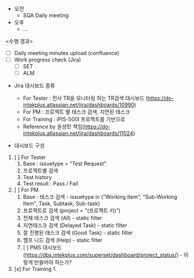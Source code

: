 - 오전
	- SQA Daily meeting
- 오후
	- ...

<수행 경과>
- [ ] Daily meeting minutes upload (confluence)
- [ ] Work progress check (Jira)
	- [ ] SET
	- [ ] ALM

- Jira 대시보드 종류
	- For Tester : 전사 TR을 모니터링 하는 TR검색 대시보드 (https://do-intekplus.atlassian.net/jira/dashboards/10990)
	- For PM : 프로젝트 별 태스크 검색, 지연된 태스크
	- For Training : iPIS-500I 프로젝트를 기반으로 
	- Reference by 윤성민 책임(https://do-intekplus.atlassian.net/jira/dashboards/11024)

- 대시보드 구성
1. [ ] For Tester
	1. Base : issuetype = "Test Request"
	2. 프로젝트별 검색
	3. Test history
	4. Test result : Pass / Fail
2. [ ] For PM
	1. Base : 태스크 검색 - issuetype in ("Working Item", "Sub-Working Item", Task, Subtask, Sub-task)
	2. 프로젝트로 검색 (project = "(프로젝트 키)")
	3. 전체 태스크 검색 (All) - static filter
	4. 지연태스크 검색 (Delayed Task) - static filter
	5. 잘 진행된 태스크 검색 (Good Task) - static filter
	6. 헬프 니드 검색 (Help) - static filter
	7. [ ] PMS 대시보드 (https://dbs.intekplus.com/superset/dashboard/project_status/) - 이렇게 만들어야 하는가?
3. [x] For Training
	1. 
